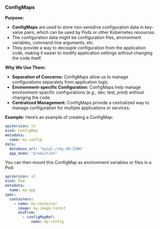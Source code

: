 ### **ConfigMaps**

**Purpose:**
- **ConfigMaps** are used to store non-sensitive configuration data in key-value pairs, which can be used by Pods or other Kubernetes resources.
- The configuration data might be configuration files, environment variables, command-line arguments, etc.
- They provide a way to decouple configuration from the application code, making it easier to modify application settings without changing the code itself.

**Why We Use Them:**
- **Separation of Concerns:** ConfigMaps allow us to manage configurations separately from application logic.
- **Environment-specific Configuration:** ConfigMaps help manage environment-specific configurations (e.g., dev, test, prod) without changing the code.
- **Centralized Management:** ConfigMaps provide a centralized way to manage configuration for multiple applications or services.

**Example:**
Here’s an example of creating a ConfigMap:

```yaml
apiVersion: v1
kind: ConfigMap
metadata:
  name: my-config
data:
  database_url: "mysql://my-db:3306"
  app_mode: "production"
```

You can then mount this ConfigMap as environment variables or files in a Pod:

```yaml
apiVersion: v1
kind: Pod
metadata:
  name: my-app
spec:
  containers:
    - name: my-container
      image: my-image:latest
      envFrom:
        - configMapRef:
            name: my-config
```
